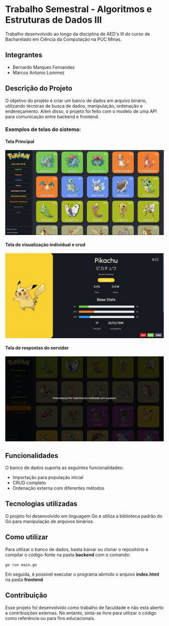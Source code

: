 # Trabalho Semestral - Algoritmos e Estruturas de Dados III

Trabalho desenvolvido ao longo da disciplina de AED's III do curso de Bacharelado em Ciência da Computação na PUC Minas.

## Integrantes
* Bernardo Marques Fernandes
* Marcos Antonio Lommez

## Descrição do Projeto
O objetivo do projeto é criar um banco de dados em arquivo binário, utilizando técnicas de busca de dados, manipulação, ordenação e endereçamento.
Além disso, o projeto foi feito com o modelo de uma API para comunicação entre backend e frontend.

### Exemplos de telas do sistema:

#### Tela Principal
![Tela principal](/Outros/tela_inicial.png)
#### Tela de visualização individual e crud
![PokeCard](/Outros/descricao.png)
#### Tela de respostas do servidor
![Resposta do servidor](/Outros/resposta.png)

## Funcionalidades
O banco de dados suporta as seguintes funcionalidades:

* Importação para população inicial
* CRUD completo
* Ordenação externa com diferentes métodos

## Tecnologias utilizadas
O projeto foi desenvolvido em linguagem Go e utiliza a biblioteca padrão do Go para manipulação de arquivos binários.

## Como utilizar
Para utilizar o banco de dados, basta baixar ou clonar o repositório e compilar o código-fonte na pasta **backend** com o comando:

`go run main.go`

Em seguida, é possível executar o programa abrindo o arquivo **index.html** na pasta **frontend**

## Contribuição
Esse projeto foi desenvolvido como trabalho de faculdade e não está aberto a contribuições externas. No entanto, sinta-se livre para utilizar o código como referência ou para fins educacionais.

